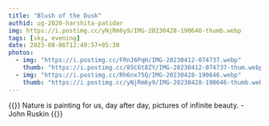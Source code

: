 ```yaml
---
title: "Blush of the Dusk"
authid: ug-2020-harshita-patidar
img: https://i.postimg.cc/yNjRm6y9/IMG-20230428-190646-thumb.webp
tags: [sky, evening]
date: 2023-08-06T12:49:57+05:30
photos:
  - img: "https://i.postimg.cc/FRnJ6PqH/IMG-20230412-074737.webp"
    thumb: "https://i.postimg.cc/85C6t8ZY/IMG-20230412-074737-thum.webp"
  - img: "https://i.postimg.cc/Rh6nx75Q/IMG-20230428-190646.webp"
    thumb: "https://i.postimg.cc/yNjRm6y9/IMG-20230428-190646-thumb.webp"
---
```


{{<quote>}}
Nature is painting for us, day after day, pictures of infinite beauty. - John Ruskin
{{</quote>}}
